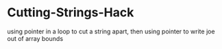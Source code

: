 # Cutting-Strings-Hack
using pointer in a loop to cut a string apart, then using pointer to write joe out of array bounds
